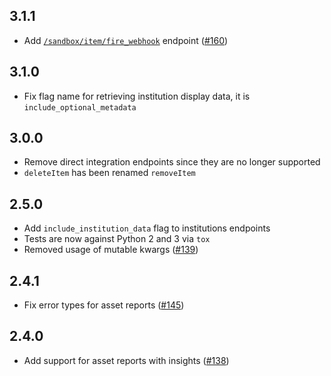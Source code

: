 ## 3.1.1

- Add [`/sandbox/item/fire_webhook`][docs-sandbox-item-fire-webhook] endpoint ([#160](https://github.com/plaid/plaid-python/pull/160))

## 3.1.0

- Fix flag name for retrieving institution display data, it is `include_optional_metadata`

## 3.0.0

- Remove direct integration endpoints since they are no longer supported
- `deleteItem` has been renamed `removeItem`

## 2.5.0

- Add `include_institution_data` flag to institutions endpoints
- Tests are now against Python 2 and 3 via `tox`
- Removed usage of mutable kwargs ([#139](https://github.com/plaid/plaid-python/pull/139))

## 2.4.1

- Fix error types for asset reports ([#145](https://github.com/plaid/plaid-python/pull/145))

## 2.4.0

- Add support for asset reports with insights ([#138](https://github.com/plaid/plaid-python/pull/138))

[docs-sandbox-item-fire-webhook]: https://plaid.com/docs/#firing-webhooks